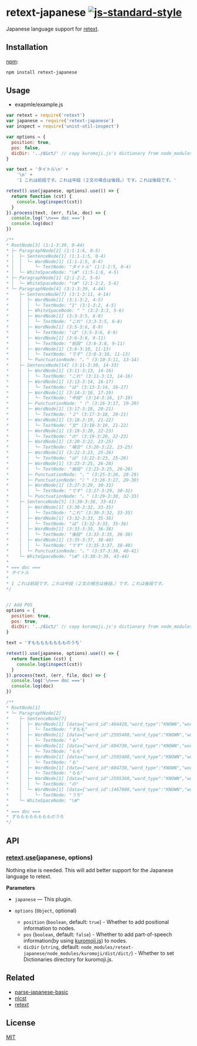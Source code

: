 # retext-japanese [![js-standard-style](https://img.shields.io/badge/code%20style-standard-brightgreen.svg?style=flat)](https://github.com/feross/standard)

Japanese language support for [retext](https://github.com/wooorm/retext).

## Installation

[npm](https://docs.npmjs.com/cli/install):

```bash
npm install retext-japanese
```

## Usage

*   exapmle/example.js

```javascript
var retext = require('retext')
var japanese = require('retext-japanese')
var inspect = require('unist-util-inspect')

var options = {
  position: true,
  pos: false,
  dicDir: '../dict/' // copy kuromoji.js's dictionary from node_modules/kuromoji/dist/dict.
}

var text = 'タイトル\n' +
    '\n' +
    '1 これは前段です。これは中段（２文の場合は後段。）です。これは後段です。'

retext().use(japanese, options).use(() => {
  return function (cst) {
    console.log(inspect(cst))
  }
}).process(text, (err, file, doc) => {
  console.log('\n=== doc ===')
  console.log(doc)
})

/**
* RootNode[3] (1:1-3:39, 0-44)
* ├─ ParagraphNode[2] (1:1-1:6, 0-5)
* │  ├─ SentenceNode[1] (1:1-1:5, 0-4)
* │  │  └─ WordNode[1] (1:1-1:5, 0-4)
* │  │     └─ TextNode: "タイトル" (1:1-1:5, 0-4)
* │  └─ WhiteSpaceNode: "\n" (1:5-1:6, 4-5)
* ├─ ParagraphNode[1] (2:1-2:2, 5-6)
* │  └─ WhiteSpaceNode: "\n" (2:1-2:2, 5-6)
* └─ ParagraphNode[4] (3:1-3:39, 4-44)
*    ├─ SentenceNode[7] (3:1-3:11, 4-14)
*    │  ├─ WordNode[1] (3:1-3:2, 4-5)
*    │  │  └─ TextNode: "1" (3:1-3:2, 4-5)
*    │  ├─ WhiteSpaceNode: " " (3:2-3:3, 5-6)
*    │  ├─ WordNode[1] (3:3-3:5, 6-8)
*    │  │  └─ TextNode: "これ" (3:3-3:5, 6-8)
*    │  ├─ WordNode[1] (3:5-3:6, 8-9)
*    │  │  └─ TextNode: "は" (3:5-3:6, 8-9)
*    │  ├─ WordNode[1] (3:6-3:8, 9-11)
*    │  │  └─ TextNode: "前段" (3:6-3:8, 9-11)
*    │  ├─ WordNode[1] (3:8-3:10, 11-13)
*    │  │  └─ TextNode: "です" (3:8-3:10, 11-13)
*    │  └─ PunctuationNode: "。" (3:10-3:11, 13-14)
*    ├─ SentenceNode[14] (3:11-3:30, 14-33)
*    │  ├─ WordNode[1] (3:11-3:13, 14-16)
*    │  │  └─ TextNode: "これ" (3:11-3:13, 14-16)
*    │  ├─ WordNode[1] (3:13-3:14, 16-17)
*    │  │  └─ TextNode: "は" (3:13-3:14, 16-17)
*    │  ├─ WordNode[1] (3:14-3:16, 17-19)
*    │  │  └─ TextNode: "中段" (3:14-3:16, 17-19)
*    │  ├─ PunctuationNode: "（" (3:16-3:17, 19-20)
*    │  ├─ WordNode[1] (3:17-3:18, 20-21)
*    │  │  └─ TextNode: "２" (3:17-3:18, 20-21)
*    │  ├─ WordNode[1] (3:18-3:19, 21-22)
*    │  │  └─ TextNode: "文" (3:18-3:19, 21-22)
*    │  ├─ WordNode[1] (3:19-3:20, 22-23)
*    │  │  └─ TextNode: "の" (3:19-3:20, 22-23)
*    │  ├─ WordNode[1] (3:20-3:22, 23-25)
*    │  │  └─ TextNode: "場合" (3:20-3:22, 23-25)
*    │  ├─ WordNode[1] (3:22-3:23, 25-26)
*    │  │  └─ TextNode: "は" (3:22-3:23, 25-26)
*    │  ├─ WordNode[1] (3:23-3:25, 26-28)
*    │  │  └─ TextNode: "後段" (3:23-3:25, 26-28)
*    │  ├─ PunctuationNode: "。" (3:25-3:26, 28-29)
*    │  ├─ PunctuationNode: "）" (3:26-3:27, 29-30)
*    │  ├─ WordNode[1] (3:27-3:29, 30-32)
*    │  │  └─ TextNode: "です" (3:27-3:29, 30-32)
*    │  └─ PunctuationNode: "。" (3:29-3:30, 32-33)
*    ├─ SentenceNode[5] (3:30-3:38, 33-41)
*    │  ├─ WordNode[1] (3:30-3:32, 33-35)
*    │  │  └─ TextNode: "これ" (3:30-3:32, 33-35)
*    │  ├─ WordNode[1] (3:32-3:33, 35-36)
*    │  │  └─ TextNode: "は" (3:32-3:33, 35-36)
*    │  ├─ WordNode[1] (3:33-3:35, 36-38)
*    │  │  └─ TextNode: "後段" (3:33-3:35, 36-38)
*    │  ├─ WordNode[1] (3:35-3:37, 38-40)
*    │  │  └─ TextNode: "です" (3:35-3:37, 38-40)
*    │  └─ PunctuationNode: "。" (3:37-3:38, 40-41)
*    └─ WhiteSpaceNode: "\n" (3:38-3:39, 43-44)
* 
* === doc ===
* タイトル
* 
* 1 これは前段です。これは中段（２文の場合は後段。）です。これは後段です。
*/


// Add POS
options = {
  position: true,
  pos: true,
  dicDir: '../dict/' // copy kuromoji.js's dictionary from node_modules/kuromoji/dist/dict.
}

text = 'すもももももももものうち'

retext().use(japanese, options).use(() => {
  return function (cst) {
    console.log(inspect(cst))
  }
}).process(text, (err, file, doc) => {
  console.log('\n=== doc ===')
  console.log(doc)
})

/**
* RootNode[1]
* └─ ParagraphNode[2]
*    ├─ SentenceNode[7]
*    │  ├─ WordNode[1] [data={"word_id":404420,"word_type":"KNOWN","word_position":1,"surface_form":"すもも","pos":"名詞","pos_detail_1":"一般","pos_detail_2":"*","pos_detail_3":"*","conjugated_type":"*","conjugated_form":"*","basic_form":"すもも","reading":"スモモ","pronunciation":"スモモ"}]
*    │  │  └─ TextNode: "すもも"
*    │  ├─ WordNode[1] [data={"word_id":2595480,"word_type":"KNOWN","word_position":4,"surface_form":"も","pos":"助詞","pos_detail_1":"係助詞","pos_detail_2":"*","pos_detail_3":"*","conjugated_type":"*","conjugated_form":"*","basic_form":"も","reading":"モ","pronunciation":"モ"}]
*    │  │  └─ TextNode: "も"
*    │  ├─ WordNode[1] [data={"word_id":604730,"word_type":"KNOWN","word_position":5,"surface_form":"もも","pos":"名詞","pos_detail_1":"一般","pos_detail_2":"*","pos_detail_3":"*","conjugated_type":"*","conjugated_form":"*","basic_form":"もも","reading":"モモ","pronunciation":"モモ"}]
*    │  │  └─ TextNode: "もも"
*    │  ├─ WordNode[1] [data={"word_id":2595480,"word_type":"KNOWN","word_position":7,"surface_form":"も","pos":"助詞","pos_detail_1":"係助詞","pos_detail_2":"*","pos_detail_3":"*","conjugated_type":"*","conjugated_form":"*","basic_form":"も","reading":"モ","pronunciation":"モ"}]
*    │  │  └─ TextNode: "も"
*    │  ├─ WordNode[1] [data={"word_id":604730,"word_type":"KNOWN","word_position":8,"surface_form":"もも","pos":"名詞","pos_detail_1":"一般","pos_detail_2":"*","pos_detail_3":"*","conjugated_type":"*","conjugated_form":"*","basic_form":"もも","reading":"モモ","pronunciation":"モモ"}]
*    │  │  └─ TextNode: "もも"
*    │  ├─ WordNode[1] [data={"word_id":2595360,"word_type":"KNOWN","word_position":10,"surface_form":"の","pos":"助詞","pos_detail_1":"連体化","pos_detail_2":"*","pos_detail_3":"*","conjugated_type":"*","conjugated_form":"*","basic_form":"の","reading":"ノ","pronunciation":"ノ"}]
*    │  │  └─ TextNode: "の"
*    │  └─ WordNode[1] [data={"word_id":1467000,"word_type":"KNOWN","word_position":11,"surface_form":"うち","pos":"名詞","pos_detail_1":"非自立","pos_detail_2":"副詞可能","pos_detail_3":"*","conjugated_type":"*","conjugated_form":"*","basic_form":"うち","reading":"ウチ","pronunciation":"ウチ"}]
*    │     └─ TextNode: "うち"
*    └─ WhiteSpaceNode: "\n"
* 
* === doc ===
* すもももももももものうち
*/
```

## API

### [retext](https://github.com/wooorm/retext).[use](https://github.com/wooorm/retext#retextuseplugin-options)\(japanese, options\)

Nothing else is needed. This will add better support for the Japanese language to retext.

**Parameters**

*   `japanese` — This plugin.
*   `options` (`Object`, optional)

    *   `position` (`boolean`, default: `true`) - Whether to add positional information to nodes.
    *   `pos` (`boolean`, default: `false`) - Whether to add part-of-speech information(by using [kuromoji.js](https://github.com/takuyaa/kuromoji.js)) to nodes.
    *   `dicDir` (`string`, default: `node_modules/retext-japanese/node_modules/kuromoji/dist/dict/`) - Whether to set Dictionaries directory for kuromoji.js. 

## Related

*   [parse-japanese-basic](https://github.com/muraken720/parse-japanese-basic)
*   [nlcst](https://github.com/wooorm/nlcst)
*   [retext](https://github.com/wooorm/retext)

## License

[MIT](LICENSE)
